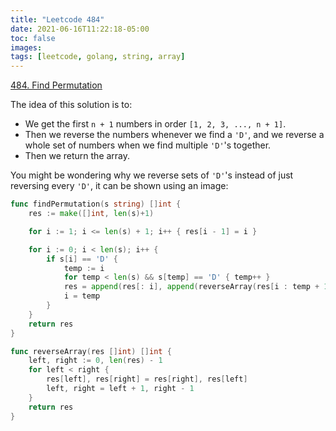 ```yaml
---
title: "Leetcode 484"
date: 2021-06-16T11:22:18-05:00
toc: false
images:
tags: [leetcode, golang, string, array]
---
```


[484. Find Permutation](https://leetcode.com/problems/find-permutation/)

The idea of this solution is to:

* We get the first `n + 1` numbers in order `[1, 2, 3, ..., n + 1]`.
* Then we reverse the numbers whenever we find a `'D'`, and we reverse a whole set of numbers when we find multiple `'D'`'s together.
* Then we return the array.

You might be wondering why we reverse sets of `'D'`'s instead of just reversing every `'D'`, it can be shown using an image:


``` go
func findPermutation(s string) []int {
	res := make([]int, len(s)+1)

	for i := 1; i <= len(s) + 1; i++ { res[i - 1] = i }

	for i := 0; i < len(s); i++ {
		if s[i] == 'D' {
			temp := i
			for temp < len(s) && s[temp] == 'D' { temp++ }
			res = append(res[: i], append(reverseArray(res[i : temp + 1]), res[temp + 1 :]...)...)
			i = temp
		}
	}
	return res
}

func reverseArray(res []int) []int {
	left, right := 0, len(res) - 1
	for left < right {
		res[left], res[right] = res[right], res[left]
		left, right = left + 1, right - 1
	}
	return res
}
```